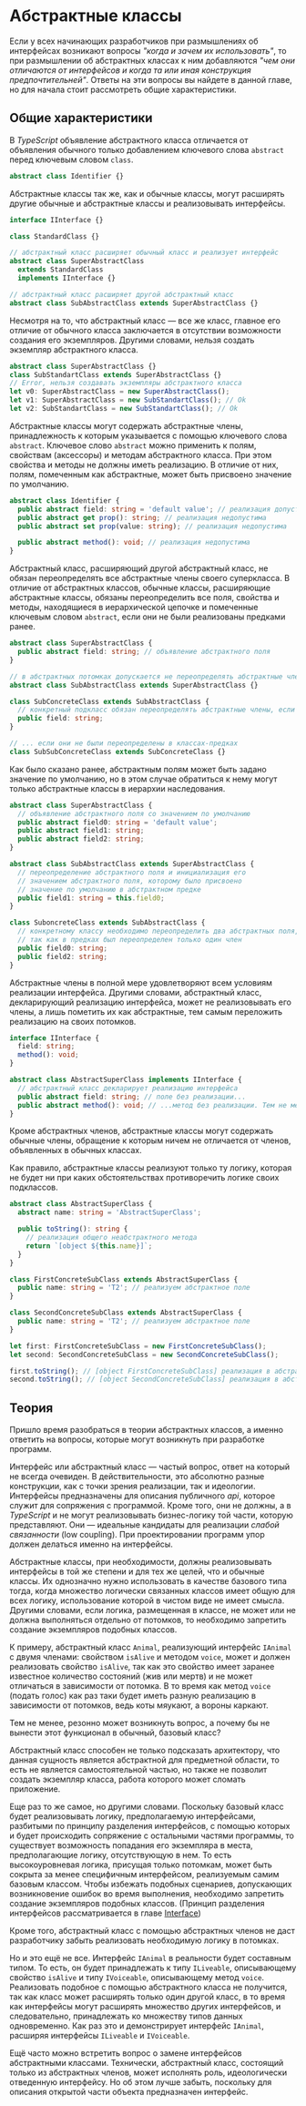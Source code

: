 # Абстрактные классы

Если у всех начинающих разработчиков при размышлениях об интерфейсах возникают вопросы _"когда и зачем их использовать"_, то при размышлении об абстрактных классах к ним добавляются _"чем они отличаются от интерфейсов и когда та или иная конструкция предпочтительней"_. Ответы на эти вопросы вы найдете в данной главе, но для начала стоит рассмотреть общие характеристики.

## Общие характеристики

В _TypeScript_ объявление абстрактного класса отличается от объявления обычного только добавлением ключевого слова `abstract` перед ключевым словом `class`.

```ts
abstract class Identifier {}
```

Абстрактные классы так же, как и обычные классы, могут расширять другие обычные и абстрактные классы и реализовывать интерфейсы.

```ts
interface IInterface {}

class StandardClass {}

// абстрактный класс расширяет обычный класс и реализует интерфейс
abstract class SuperAbstractClass
  extends StandardClass
  implements IInterface {}

// абстрактный класс расширяет другой абстрактный класс
abstract class SubAbstractClass extends SuperAbstractClass {}
```

Несмотря на то, что абстрактный класс — все же класс, главное его отличие от обычного класса заключается в отсутствии возможности создания его экземпляров. Другими словами, нельзя создать экземпляр абстрактного класса.

```ts
abstract class SuperAbstractClass {}
class SubStandartClass extends SuperAbstractClass {}
// Error, нельзя создавать экземпляры абстрактного класса
let v0: SuperAbstractClass = new SuperAbstractClass();
let v1: SuperAbstractClass = new SubStandartClass(); // Ok
let v2: SubStandartClass = new SubStandartClass(); // Ok
```

Абстрактные классы могут содержать абстрактные члены, принадлежность к которым указывается с помощью ключевого слова `abstract`. Ключевое слово `abstract` можно применить к полям, свойствам (аксессоры) и методам абстрактного класса. При этом свойства и методы не должны иметь реализацию. В отличие от них, полям, помеченным как абстрактные, может быть присвоено значение по умолчанию.

```ts
abstract class Identifier {
  public abstract field: string = 'default value'; // реализация допустима
  public abstract get prop(): string; // реализация недопустима
  public abstract set prop(value: string); // реализация недопустима

  public abstract method(): void; // реализация недопустима
}
```

Абстрактный класс, расширяющий другой абстрактный класс, не обязан переопределять все абстрактные члены своего суперкласса. В отличие от абстрактных классов, обычные классы, расширяющие абстрактные классы, обязаны переопределить все поля, свойства и методы, находящиеся в иерархической цепочке и помеченные ключевым словом `abstract`, если они не были реализованы предками ранее.

```ts
abstract class SuperAbstractClass {
  public abstract field: string; // объявление абстрактного поля
}

// в абстрактных потомках допускается не переопределять абстрактные члены предков
abstract class SubAbstractClass extends SuperAbstractClass {}

class SubConcreteClass extends SubAbstractClass {
  // конкретный подкласс обязан переопределять абстрактные члены, если они...
  public field: string;
}

// ... если они не были переопределены в классах-предках
class SubSubConcreteClass extends SubConcreteClass {}
```

Как было сказано ранее, абстрактным полям может быть задано значение по умолчанию, но в этом случае обратиться к нему могут только абстрактные классы в иерархии наследования.

```ts
abstract class SuperAbstractClass {
  // объявление абстрактного поля со значением по умолчанию
  public abstract field0: string = 'default value';
  public abstract field1: string;
  public abstract field2: string;
}

abstract class SubAbstractClass extends SuperAbstractClass {
  // переопределение абстрактного поля и инициализация его
  // значением абстрактного поля, которому было присвоено
  // значение по умолчанию в абстрактном предке
  public field1: string = this.field0;
}

class SuboncreteClass extends SubAbstractClass {
  // конкретному классу необходимо переопределить два абстрактных поля,
  // так как в предках был переопределен только один член
  public field0: string;
  public field2: string;
}
```

Абстрактные члены в полной мере удовлетворяют всем условиям реализации интерфейса. Другими словами, абстрактный класс, декларирующий реализацию интерфейса, может не реализовывать его члены, а лишь пометить их как абстрактные, тем самым переложить реализацию на своих потомков.

```ts
interface IInterface {
  field: string;
  method(): void;
}

abstract class AbstractSuperClass implements IInterface {
  // абстрактный класс декларирует реализацию интерфейса
  public abstract field: string; // поле без реализации...
  public abstract method(): void; // ...метод без реализации. Тем не менее ошибки не возникает
}
```

Кроме абстрактных членов, абстрактные классы могут содержать обычные члены, обращение к которым ничем не отличается от членов, объявленных в обычных классах.

Как правило, абстрактные классы реализуют только ту логику, которая не будет ни при каких обстоятельствах противоречить логике своих подклассов.

```ts
abstract class AbstractSuperClass {
  abstract name: string = 'AbstractSuperClass';

  public toString(): string {
    // реализация общего неабстрактного метода
    return `[object ${this.name}]`;
  }
}

class FirstConcreteSubClass extends AbstractSuperClass {
  public name: string = 'T2'; // реализуем абстрактное поле
}

class SecondConcreteSubClass extends AbstractSuperClass {
  public name: string = 'T2'; // реализуем абстрактное поле
}

let first: FirstConcreteSubClass = new FirstConcreteSubClass();
let second: SecondConcreteSubClass = new SecondConcreteSubClass();

first.toString(); // [object FirstConcreteSubClass] реализация в абстрактном предке
second.toString(); // [object SecondConcreteSubClass] реализация в абстрактном предке
```

## Теория

Пришло время разобраться в теории абстрактных классов, а именно ответить на вопросы, которые могут возникнуть при разработке программ.

Интерфейс или абстрактный класс — частый вопрос, ответ на который не всегда очевиден. В действительности, это абсолютно разные конструкции, как с точки зрения реализации, так и идеологии. Интерфейсы предназначены для описания публичного _api_, которое служит для сопряжения с программой. Кроме того, они не должны, а в _TypeScript_ и не могут реализовывать бизнес-логику той части, которую представляют. Они — идеальные кандидаты для реализации _слабой связанности_ (low coupling). При проектировании программ упор должен делаться именно на интерфейсы.

Абстрактные классы, при необходимости, должны реализовывать интерфейсы в той же степени и для тех же целей, что и обычные классы. Их однозначно нужно использовать в качестве базового типа тогда, когда множество логически связанных классов имеет общую для всех логику, использование которой в чистом виде не имеет смысла. Другими словами, если логика, размещенная в классе, не может или не должна выполняться отдельно от потомков, то необходимо запретить создание экземпляров подобных классов.

К примеру, абстрактный класс `Animal`, реализующий интерфейс `IAnimal` с двумя членами: свойством `isAlive` и методом `voice`, может и должен реализовать свойство `isAlive`, так как это свойство имеет заранее известное количество состояний (жив или мертв) и не может отличаться в зависимости от потомка. В то время как метод `voice` (подать голос) как раз таки будет иметь разную реализацию в зависимости от потомков, ведь коты мяукают, а вороны каркают.

Тем не менее, резонно может возникнуть вопрос, а почему бы не вынести этот функционал в обычный, базовый класс?

Абстрактный класс способен не только подсказать архитектору, что данная сущность является абстрактной для предметной области, то есть не является самостоятельной частью, но также не позволит создать экземпляр класса, работа которого может сломать приложение.

Еще раз то же самое, но другими словами. Поскольку базовый класс будет реализовывать логику, предполагаемую интерфейсами, разбитыми по принципу разделения интерфейсов, с помощью которых и будет происходить сопряжение с остальными частями программы, то существует возможность попадания его экземпляра в места, предполагающие логику, отсутствующую в нем. То есть высокоуровневая логика, присущая только потомкам, может быть сокрыта за менее специфичным интерфейсом, реализуемым самим базовым классом. Чтобы избежать подобных сценариев, допускающих возникновение ошибок во время выполнения, необходимо запретить создание экземпляров подобных классов. (Принцип разделения интерфейсов рассматривается в главе [Interface](021.md))

Кроме того, абстрактный класс с помощью абстрактных членов не даст разработчику забыть реализовать необходимую логику в потомках.

Но и это ещё не все. Интерфейс `IAnimal` в реальности будет составным типом. То есть, он будет принадлежать к типу `ILiveable`, описывающему свойство `isAlive` и типу `IVoiceable`, описывающему метод `voice`. Реализовать подобное с помощью абстрактного класса не получится, так как класс может расширять только один другой класс, в то время как интерфейсы могут расширять множество других интерфейсов, и следовательно, принадлежать ко множеству типов данных одновременно. Как раз это и демонстрирует интерфейс `IAnimal`, расширяя интерфейсы `ILiveable` и `IVoiceable`.

Ещё часто можно встретить вопрос о замене интерфейсов абстрактными классами. Технически, абстрактный класс, состоящий только из абстрактных членов, может исполнять роль, идеологически отведенную интерфейсу. Но об этом лучше забыть, поскольку для описания открытой части объекта предназначен интерфейс.
